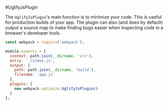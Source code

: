 #UglifyJsPlugin

The `UglifyJsPlugin`'s main function is to minimize your code. This is useful for production builds of your app. The plugin can also (and does by default) output a source map to make finding bugs easier when inspecting code in a browser's developer tools.

```javascript
const webpack = require('webpack');

module.exports = {
  context: path.join(__dirname, 'src'),
  entry: './index.js',
  output: {
    path: path.join(__dirname, 'build'),
    filename: 'app.js'
  },
  plugins: [
    new webpack.optimize.UglifyJsPlugin()
  ]
};
```
